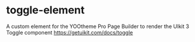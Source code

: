 # toggle-element
A custom element for the YOOtheme Pro Page Builder to render the UIkit 3 Toggle component https://getuikit.com/docs/toggle
